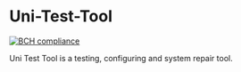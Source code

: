 # Uni-Test-Tool

[![BCH compliance](https://bettercodehub.com/edge/badge/Zoran-Jankov/Uni-Test-Tool?branch=master)](https://bettercodehub.com/)

 Uni Test Tool is a testing, configuring and system repair tool.
